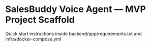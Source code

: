 # SalesBuddy Voice Agent — MVP Project Scaffold

Quick start instructions inside backend/app/requirements.txt and infra/docker-compose.yml
